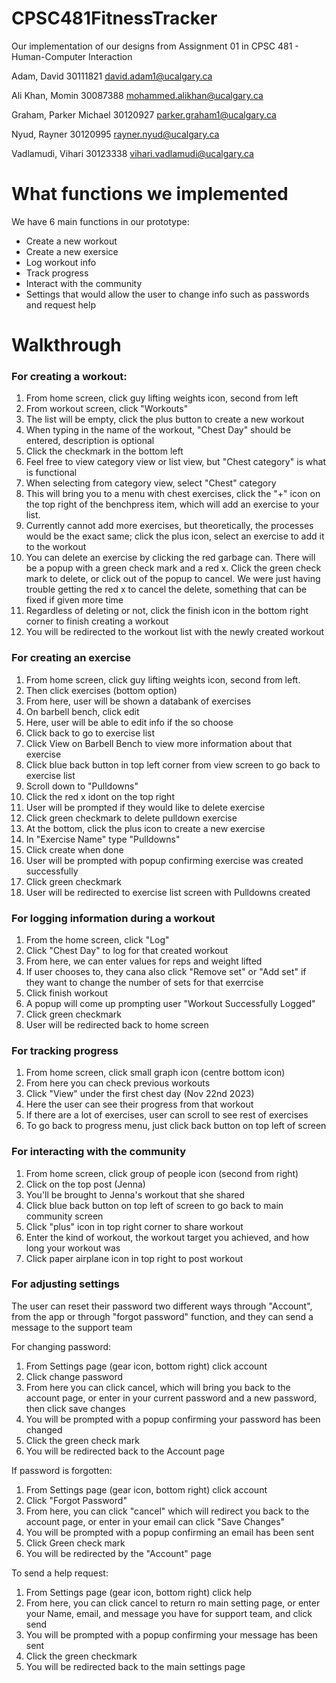 # CPSC481FitnessTracker
Our implementation of our designs from Assignment 01 in CPSC 481 - Human-Computer Interaction

Adam, David
 30111821
david.adam1@ucalgary.ca

Ali Khan, Momin
30087388 
mohammed.alikhan@ucalgary.ca

Graham, Parker Michael
30120927
parker.graham1@ucalgary.ca

Nyud, Rayner
30120995
rayner.nyud@ucalgary.ca

Vadlamudi, Vihari 
30123338
vihari.vadlamudi@ucalgary.ca

# What functions we implemented
We have 6 main functions in our prototype:
- Create a new workout
- Create a new exersice
- Log workout info
- Track progress
- Interact with the community
- Settings that would allow the user to change info such as passwords and request help

# Walkthrough
### For creating a workout:
1. From home screen, click guy lifting weights icon, second from left
2. From workout screen, click "Workouts"
3. The list will be empty, click the plus button to create a new workout
4. When typing in the name of the workout, "Chest Day" should be entered, description is optional
5. Click the checkmark in the bottom left
6. Feel free to view category view or list view, but "Chest category" is what is functional
7. When selecting from category view, select "Chest" category
8. This will bring you to a menu with chest exercises, click the "+" icon on the top right of the benchpress item, which will add an exercise to your list.
9. Currently cannot add more exercises, but theoretically, the processes would be the exact same; click the plus icon, select an exercise to add it to the workout
10. You can delete an exercise by clicking the red garbage can. There will be a popup with a green check mark and a red x. Click the green check mark to delete, or click out of the popup to cancel. We were just having trouble getting the red x to cancel the delete, something that can be fixed if given more time
11. Regardless of deleting or not, click the finish icon in the bottom right corner to finish creating a workout
12. You will be redirected to the workout list with the newly created workout

### For creating an exercise
1. From home screen, click guy lifting weights icon, second from left.
2. Then click exercises (bottom option)
3. From here, user will be shown a databank of exercises
4. On barbell bench, click edit
5. Here, user will be able to edit info if the so choose
6. Click back to go to exercise list
7. Click View on Barbell Bench to view more information about that exercise
8. Click blue back button in top left corner from view screen to go back to exercise list
9. Scroll down to "Pulldowns"
10. Click the red x idont on the top right
11. User will be prompted if they would like to delete exercise
12. Click green checkmark to delete pulldown exercise
13. At the bottom, click the plus icon to create a new exercise
14. In "Exercise Name" type "Pulldowns"
15. Click create when done
16. User will be prompted with popup confirming exercise was created successfully
17. Click green checkmark
18. User will be redirected to exercise list screen with Pulldowns created

### For logging information during a workout
1. From the home screen, click "Log"
2. Click "Chest Day" to log for that created workout
3. From here, we can enter values for reps and weight lifted
4. If user chooses to, they cana also click "Remove set" or "Add set" if they want to change the number of sets for that exerrcise
5. Click finish workout
6. A popup will come up prompting user "Workout Successfully Logged"
7. Click green checkmark
8. User will be redirected back to home screen

### For tracking progress
1. From home screen, click small graph icon (centre bottom icon)
2. From here you can check previous workouts
3. Click "View" under the first chest day (Nov 22nd 2023)
4. Here the user can see their progress from that workout
5. If there are a lot of exercises, user can scroll to see rest of exercises
6. To go back to progress menu, just click back button on top left of screen

### For interacting with the community
1. From home screen, click group of people icon (second from right)
2. Click on the top post (Jenna)
3. You'll be brought to Jenna's workout that she shared
4. Click blue back button on top left of screen to go back to main community screen
5. Click "plus" icon in top right corner to share workout
6. Enter the kind of workout, the workout target you achieved, and how long your workout was
7. Click paper airplane icon in top right to post workout

### For adjusting settings
The user can reset their password two different ways through "Account", from the app or through "forgot password" function, and they can send a message to the support team

For changing password:
1. From Settings page (gear icon, bottom right) click account
2. Click change password
3. From here you can click cancel, which will bring you back to the account page, or enter in your current password and a new password, then click save changes
4. You will be prompted with a popup confirming your password has been changed
5. Click the green check mark
6. You will be redirected back to the Account page

If password is forgotten:
1. From Settings page (gear icon, bottom right) click account
2. Click "Forgot Password"
3. From here, you can click "cancel" which will redirect you back to the account page, or enter in your email can click "Save Changes"
4. You will be prompted with a popup confirming an email has been sent
5. Click Green check mark
6. You will be redirected by the "Account" page

To send a help request:
1. From Settings page (gear icon, bottom right) click help
2. From here, you can click cancel to return ro main setting page, or enter your Name, email, and message you have for support team, and click send
3. You will be prompted with a popup confirming your message has been sent
4. Click the green checkmark
5. You will be redirected back to the main settings page
